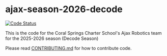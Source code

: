 # ajax-season-2026-decode

[![Code Status](https://github.com/cscsRobotics/ajax-season-2026-decode/actions/workflows/gradle.yaml/badge.svg)](https://github.com/cscsRobotics/ajax-season-2026-decode/actions/workflows/gradle.yaml)

This is the code for the Coral Springs Charter School's Ajax Robotics team for the 2025-2026 season (Decode Season)

Please read [CONTRIBUTING.md](CONTRIBUTING.md) for how to contribute code.

